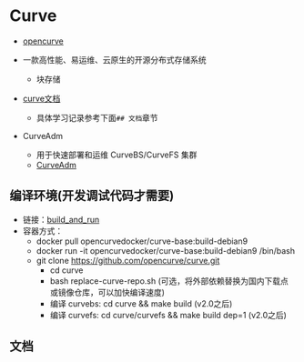 # Curve

* [opencurve](https://github.com/opencurve/curve)
* 一款高性能、易运维、云原生的开源分布式存储系统
	- 块存储
* [curve文档](https://github.com/opencurve/curve/blob/master/README_cn.md)
	- 具体学习记录参考下面`## 文档`章节

* CurveAdm
	- 用于快速部署和运维 CurveBS/CurveFS 集群
	- [CurveAdm](https://github.com/opencurve/curveadm/wiki/overview)

## 编译环境(开发调试代码才需要)

* 链接：[build_and_run](https://github.com/opencurve/curve/blob/master/docs/cn/build_and_run.md)
* 容器方式：
	- docker pull opencurvedocker/curve-base:build-debian9
	- docker run -it opencurvedocker/curve-base:build-debian9 /bin/bash
	- git clone https://github.com/opencurve/curve.git
		+ cd curve
		+ bash replace-curve-repo.sh (可选，将外部依赖替换为国内下载点或镜像仓库，可以加快编译速度)
		+ 编译 curvebs: cd curve && make build (v2.0之后) 
		+ 编译 curvefs: cd curve/curvefs && make build dep=1 (v2.0之后) 

## 文档



